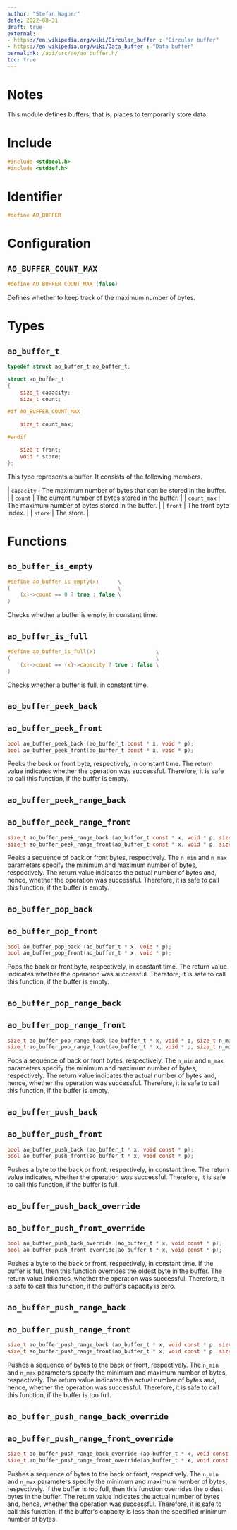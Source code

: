 ```yaml
---
author: "Stefan Wagner"
date: 2022-08-31
draft: true
external:
- https://en.wikipedia.org/wiki/Circular_buffer : "Circular buffer"
- https://en.wikipedia.org/wiki/Data_buffer : "Data buffer"
permalink: /api/src/ao/ao_buffer.h/
toc: true
---
```


# Notes

This module defines buffers, that is, places to temporarily store data.

# Include

```c
#include <stdbool.h>
#include <stddef.h>
```

# Identifier

```c
#define AO_BUFFER
```

# Configuration

## `AO_BUFFER_COUNT_MAX`

```c
#define AO_BUFFER_COUNT_MAX (false)
```

Defines whether to keep track of the maximum number of bytes.

# Types

## `ao_buffer_t`

```c
typedef struct ao_buffer_t ao_buffer_t;
```

```c
struct ao_buffer_t
{
    size_t capacity;
    size_t count;

#if AO_BUFFER_COUNT_MAX

    size_t count_max;

#endif

    size_t front;
    void * store;
};
```

This type represents a buffer. It consists of the following members.

| `capacity` | The maximum number of bytes that can be stored in the buffer. |
| `count` | The current number of bytes stored in the buffer. |
| `count_max` | The maximum number of bytes stored in the buffer. |
| `front` | The front byte index. |
| `store` | The store. |

# Functions

## `ao_buffer_is_empty`

```c
#define ao_buffer_is_empty(x)      \
(                                  \
    (x)->count == 0 ? true : false \
)
```

Checks whether a buffer is empty, in constant time.

## `ao_buffer_is_full`

```c
#define ao_buffer_is_full(x)                   \
(                                              \
    (x)->count == (x)->capacity ? true : false \
)
```

Checks whether a buffer is full, in constant time.

## `ao_buffer_peek_back`
## `ao_buffer_peek_front`

```c
bool ao_buffer_peek_back (ao_buffer_t const * x, void * p);
bool ao_buffer_peek_front(ao_buffer_t const * x, void * p);
```

Peeks the back or front byte, respectively, in constant time. The return value indicates whether the operation was successful. Therefore, it is safe to call this function, if the buffer is empty.

## `ao_buffer_peek_range_back`
## `ao_buffer_peek_range_front`

```c
size_t ao_buffer_peek_range_back (ao_buffer_t const * x, void * p, size_t n_min, size_t n_max);
size_t ao_buffer_peek_range_front(ao_buffer_t const * x, void * p, size_t n_min, size_t n_max);
```

Peeks a sequence of back or front bytes, respectively. The `n_min` and `n_max` parameters specify the minimum and maximum number of bytes, respectively. The return value indicates the actual number of bytes and, hence, whether the operation was successful. Therefore, it is safe to call this function, if the buffer is empty.

## `ao_buffer_pop_back`
## `ao_buffer_pop_front`

```c
bool ao_buffer_pop_back (ao_buffer_t * x, void * p);
bool ao_buffer_pop_front(ao_buffer_t * x, void * p);
```

Pops the back or front byte, respectively, in constant time. The return value indicates whether the operation was successful. Therefore, it is safe to call this function, if the buffer is empty.

## `ao_buffer_pop_range_back`
## `ao_buffer_pop_range_front`

```c
size_t ao_buffer_pop_range_back (ao_buffer_t * x, void * p, size_t n_min, size_t n_max);
size_t ao_buffer_pop_range_front(ao_buffer_t * x, void * p, size_t n_min, size_t n_max);
```

Pops a sequence of back or front bytes, respectively. The `n_min` and `n_max` parameters specify the minimum and maximum number of bytes, respectively. The return value indicates the actual number of bytes and, hence, whether the operation was successful. Therefore, it is safe to call this function, if the buffer is empty.

## `ao_buffer_push_back`
## `ao_buffer_push_front`

```c
bool ao_buffer_push_back (ao_buffer_t * x, void const * p);
bool ao_buffer_push_front(ao_buffer_t * x, void const * p);
```

Pushes a byte to the back or front, respectively, in constant time. The return value indicates, whether the operation was successful. Therefore, it is safe to call this function, if the buffer is full.

## `ao_buffer_push_back_override`
## `ao_buffer_push_front_override`

```c
bool ao_buffer_push_back_override (ao_buffer_t * x, void const * p);
bool ao_buffer_push_front_override(ao_buffer_t * x, void const * p);
```

Pushes a byte to the back or front, respectively, in constant time. If the buffer is full, then this function overrides the oldest byte in the buffer. The return value indicates, whether the operation was successful. Therefore, it is safe to call this function, if the buffer's capacity is zero.

## `ao_buffer_push_range_back`
## `ao_buffer_push_range_front`

```c
size_t ao_buffer_push_range_back (ao_buffer_t * x, void const * p, size_t n_min, size_t n_max);
size_t ao_buffer_push_range_front(ao_buffer_t * x, void const * p, size_t n_min, size_t n_max);
```

Pushes a sequence of bytes to the back or front, respectively. The `n_min` and `n_max` parameters specify the minimum and maximum number of bytes, respectively. The return value indicates the actual number of bytes and, hence, whether the operation was successful. Therefore, it is safe to call this function, if the buffer is too full.

## `ao_buffer_push_range_back_override`
## `ao_buffer_push_range_front_override`

```c
size_t ao_buffer_push_range_back_override (ao_buffer_t * x, void const * p, size_t n_min, size_t n_max);
size_t ao_buffer_push_range_front_override(ao_buffer_t * x, void const * p, size_t n_min, size_t n_max);
```

Pushes a sequence of bytes to the back or front, respectively. The `n_min` and `n_max` parameters specify the minimum and maximum number of bytes, respectively. If the buffer is too full, then this function overrides the oldest bytes in the buffer. The return value indicates the actual number of bytes and, hence, whether the operation was successful. Therefore, it is safe to call this function, if the buffer's capacity is less than the specified minimum number of bytes.
